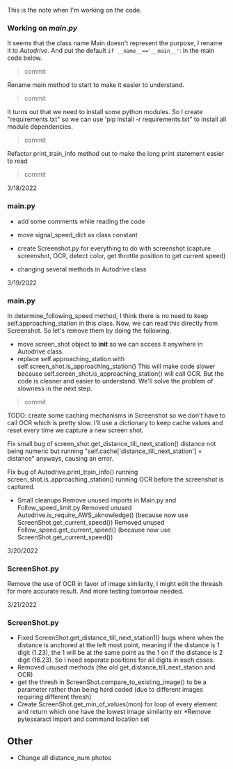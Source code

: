 This is the note when I'm working on the code.

### Working on *main.py*
It seems that the class name Main doesn't represent the purpose, I rename it to *Autodrive*.
And put the default `if __name__=='__main__'`: in the main code below.
> commit

Rename main method to start to make it easier to understand.
> commit

It turns out that we need to install some python modules.
So I create "requirements.txt" so we can use 'pip install -r requirements.txt" to install all module dependencies.
> commit

Refactor print_train_info method out to make the long print statement easier to read
> commit

3/18/2022
### main.py
* add some comments while reading the code
* move signal_speed_dict as class constant

* create Screenshot.py for everything to do with screenshot (capture screenshot, OCR, detect color, get throttle position to get current speed)
* changing several methods in Autodrive class

3/19/2022
### main.py
In determine_following_speed method, I think there is no need to keep self.approaching_station in this class.
Now, we can read this directly from Screenshot. So let's remove them by doing the following.
* move screen_shot object to __init__ so we can access it anywhere in Autodrive class.
* replace self.approaching_station with self.screen_shot.is_approaching_station()
This will make code slower because self.screen_shot.is_approaching_station() will call OCR.
But the code is cleaner and easier to understand. We'll solve the problem of slowness in the next step.
> commit

TODO: create some caching mechanisms in Screenshot so we don't have to call OCR which is pretty slow.
I'll use a dictionary to keep cache values and reset every time we capture a new screen shot.

Fix small bug of screen_shot.get_distance_till_next_station() distance not being numeric but running "self.cache['distance_till_next_station'] = distance" anyways, causing an error.

Fix bug of Autodrive.print_train_info() running screen_shot.is_approaching_station() running OCR before the screenshot is captured.

* Small cleanups
    Remove unused imports in Main.py and Follow_speed_limit.py
    Removed unused Autodrive.is_require_AWS_aknowledge() (because now use ScreenShot.get_current_speed())
    Removed unused Follow_speed.get_current_speed() (because now use ScreenShot.get_current_speed())

3/20/2022
### ScreenShot.py
Remove the use of OCR in favor of image similarity, I might edit the threash for more accurate result.
And more testing tomorrow needed.

3/21/2022
### ScreenShot.py
* Fixed ScreenShot.get_distance_till_next_station1() bugs where when the distance is anchored at the left most point, meaning if the distance is 1 digit (1.23), the 1 will be at the same point as the 1 on if the distance is 2 digit (16.23).
So I need seperate positions for all digits in each cases.
* Removed unused methods (the old get_distance_till_next_station and OCR)
* get the thresh in ScreenShot.compare_to_existing_image() to be a parameter rather than being hard coded (due to different images requiring different thresh)
* Create ScreenShot.get_min_of_values(mon) for loop of every element and return which one have the lowest image similarity err
*Remove pytessaract import and command location set
## Other
* Change all distance_num photos

